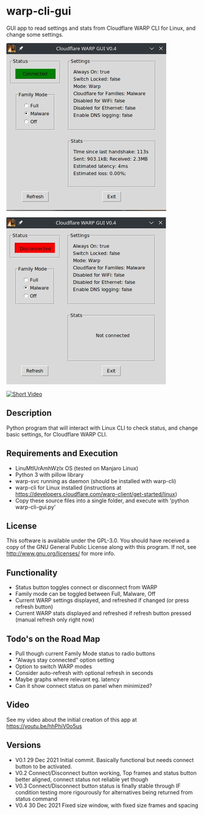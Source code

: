# warp-cli-gui
<p>GUI app to read settings and stats from Cloudflare WARP CLI for Linux, and change some settings.</p>

![Screenshot Connected](assets/screenshot_connected.jpg)

![Screenshot Disconnected](assets/screenshot_disconnected.jpg)

[![Short Video](https://img.youtube.com/vi/MtlUrAmhWzI/0.jpg)](https://www.youtube.com/watch?v=MtlUrAmhWzI)

## Description
Python program that will interact with Linux CLI to check status, and change basic settings, for Cloudflare WARP CLI.</p>

## Requirements and Execution
- LinuMtlUrAmhWzIx OS (tested on Manjaro Linux)
- Python 3 with pillow library
- warp-svc running as daemon (should be installed with warp-cli)
- warp-cli for Linux installed (instructions at https://developers.cloudflare.com/warp-client/get-started/linux)
- Copy these source files into a single folder, and execute with 'python warp-cli-gui.py'

## License
This software is available under the GPL-3.0. You should have received a copy of the GNU General Public License along with this program.  If not, see <http://www.gnu.org/licenses/> for more info.

## Functionality
- Status button toggles connect or disconnect from WARP
- Family mode can be toggled between Full, Malware, Off
- Current WARP settings displayed, and refreshed if changed (or press refresh button)
- Current WARP stats displayed and refreshed if refresh button pressed (manual refresh only right now)

## Todo's on the Road Map
- Pull though current Family Mode status to radio buttons
- "Always stay connected" option setting
- Option to switch WARP modes
- Consider auto-refresh with optional refresh in seconds
- Maybe graphs where relevant eg. latency
- Can it show connect status on panel when minimized?

## Video
See my video about the initial creation of this app at https://youtu.be/hhPhiV0o5us

## Versions
- V0.1 29 Dec 2021 Initial commit. Basically functional but needs connect button to be activated.
- V0.2 Connect/Disconnect button working, Top frames and status button better aligned, connect status not reliable yet though
- V0.3 Connect/Disconnect button status is finally stable through IF condition testing more rigourously for alternatives being returned from status command
- V0.4 30 Dec 2021 Fixed size window, with fixed size frames and spacing